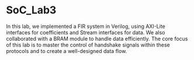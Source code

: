 # SoC_Lab3

  In this lab, we implemented a FIR system in Verilog, using AXI-Lite interfaces for coefficients and Stream interfaces for data. We also collaborated with a BRAM module to handle data efficiently. The core focus of this lab is to master the control of handshake signals within these protocols and to create a well-designed data flow. 
